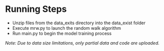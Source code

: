 # Running Steps

* Unzip files from the data_exits directory into the data_exist folder
* Execute mrw.py to launch the random walk algorithm
* Run main.py to begin the model training process

*Note: Due to data size limitations, only partial data and code are uploaded.*
